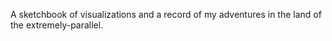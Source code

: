 
A sketchbook of visualizations and a record of my adventures in the land of the extremely-parallel.


